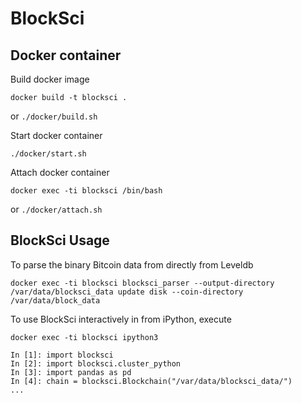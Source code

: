 
# BlockSci

## Docker container

Build docker image

```
docker build -t blocksci .
```
or `./docker/build.sh`

Start docker container
```
./docker/start.sh
```

Attach docker container
```
docker exec -ti blocksci /bin/bash
```
or `./docker/attach.sh`

## BlockSci Usage

To parse the binary Bitcoin data from directly from Leveldb
```
docker exec -ti blocksci blocksci_parser --output-directory /var/data/blocksci_data update disk --coin-directory /var/data/block_data
```

To use BlockSci interactively in from iPython, execute
```
docker exec -ti blocksci ipython3

In [1]: import blocksci
In [2]: import blocksci.cluster_python
In [3]: import pandas as pd
In [4]: chain = blocksci.Blockchain("/var/data/blocksci_data/")
...
```

